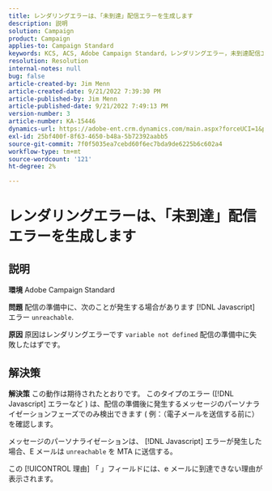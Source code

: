 ```yaml
---
title: レンダリングエラーは、「未到達」配信エラーを生成します
description: 説明
solution: Campaign
product: Campaign
applies-to: Campaign Standard
keywords: KCS, ACS, Adobe Campaign Standard，レンダリングエラー，未到達配信エラー
resolution: Resolution
internal-notes: null
bug: false
article-created-by: Jim Menn
article-created-date: 9/21/2022 7:39:30 PM
article-published-by: Jim Menn
article-published-date: 9/21/2022 7:49:13 PM
version-number: 3
article-number: KA-15446
dynamics-url: https://adobe-ent.crm.dynamics.com/main.aspx?forceUCI=1&pagetype=entityrecord&etn=knowledgearticle&id=31bf9718-e539-ed11-9db1-0022480866ad
exl-id: 25bf400f-8f63-4650-b48a-5b72392aabb5
source-git-commit: 7f0f5035ea7cebd60f6ec7bda9de6225b6c602a4
workflow-type: tm+mt
source-wordcount: '121'
ht-degree: 2%

---
```


# レンダリングエラーは、「未到達」配信エラーを生成します

## 説明


<b>環境</b>
Adobe Campaign Standard

<b>問題</b>
配信の準備中に、次のことが発生する場合があります [!DNL Javascript] エラー `unreachable`.

<b>原因</b>
原因はレンダリングエラーです `variable not defined` 配信の準備中に失敗したはずです。


## 解決策


<b>解決策</b>
この動作は期待されたとおりです。 このタイプのエラー ([!DNL Javascript] エラーなど ) は、配信の準備後に発生するメッセージのパーソナライゼーションフェーズでのみ検出できます ( 例：（電子メールを送信する前に）を確認します。

メッセージのパーソナライゼーションは、 [!DNL Javascript] エラーが発生した場合、E メールは `unreachable` を MTA に送信する。

この [!UICONTROL 理由] 「 」フィールドには、e メールに到達できない理由が表示されます。
